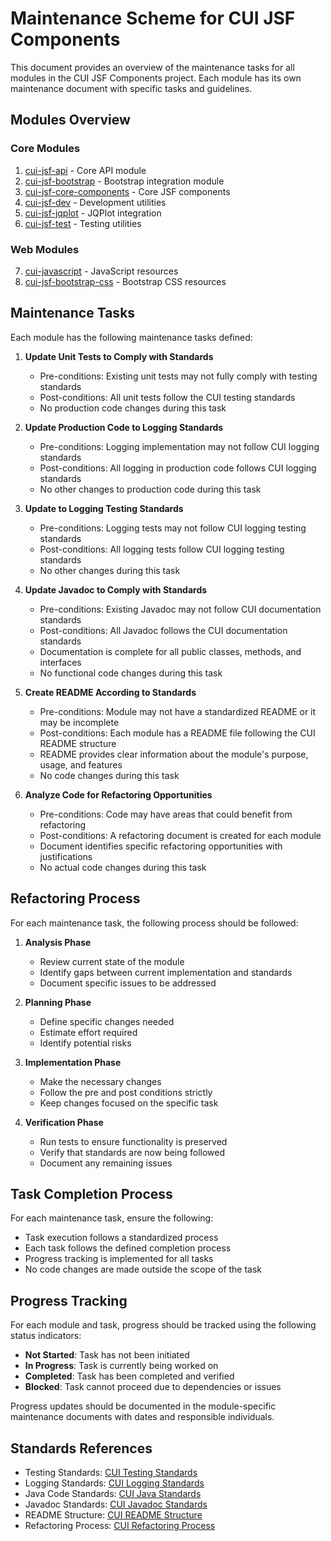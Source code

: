# Maintenance Scheme for CUI JSF Components

This document provides an overview of the maintenance tasks for all modules in the CUI JSF Components project. Each module has its own maintenance document with specific tasks and guidelines.

## Modules Overview

### Core Modules
1. [cui-jsf-api](modules/cui-jsf-api/maintenance.md) - Core API module
2. [cui-jsf-bootstrap](modules/cui-jsf-bootstrap/maintenance.md) - Bootstrap integration module
3. [cui-jsf-core-components](modules/cui-jsf-core-components/maintenance.md) - Core JSF components
4. [cui-jsf-dev](modules/cui-jsf-dev/maintenance.md) - Development utilities
5. [cui-jsf-jqplot](modules/cui-jsf-jqplot/maintenance.md) - JQPlot integration
6. [cui-jsf-test](modules/cui-jsf-test/maintenance.md) - Testing utilities

### Web Modules
7. [cui-javascript](web-modules/cui-javascript/maintenance.md) - JavaScript resources
8. [cui-jsf-bootstrap-css](web-modules/cui-jsf-bootstrap-css/maintenance.md) - Bootstrap CSS resources

## Maintenance Tasks

Each module has the following maintenance tasks defined:

1. **Update Unit Tests to Comply with Standards**
   - Pre-conditions: Existing unit tests may not fully comply with testing standards
   - Post-conditions: All unit tests follow the CUI testing standards
   - No production code changes during this task

2. **Update Production Code to Logging Standards**
   - Pre-conditions: Logging implementation may not follow CUI logging standards
   - Post-conditions: All logging in production code follows CUI logging standards
   - No other changes to production code during this task

3. **Update to Logging Testing Standards**
   - Pre-conditions: Logging tests may not follow CUI logging testing standards
   - Post-conditions: All logging tests follow CUI logging testing standards
   - No other changes during this task

4. **Update Javadoc to Comply with Standards**
   - Pre-conditions: Existing Javadoc may not follow CUI documentation standards
   - Post-conditions: All Javadoc follows the CUI documentation standards
   - Documentation is complete for all public classes, methods, and interfaces
   - No functional code changes during this task

5. **Create README According to Standards**
   - Pre-conditions: Module may not have a standardized README or it may be incomplete
   - Post-conditions: Each module has a README file following the CUI README structure
   - README provides clear information about the module's purpose, usage, and features
   - No code changes during this task

6. **Analyze Code for Refactoring Opportunities**
   - Pre-conditions: Code may have areas that could benefit from refactoring
   - Post-conditions: A refactoring document is created for each module
   - Document identifies specific refactoring opportunities with justifications
   - No actual code changes during this task

## Refactoring Process

For each maintenance task, the following process should be followed:

1. **Analysis Phase**
   - Review current state of the module
   - Identify gaps between current implementation and standards
   - Document specific issues to be addressed

2. **Planning Phase**
   - Define specific changes needed
   - Estimate effort required
   - Identify potential risks

3. **Implementation Phase**
   - Make the necessary changes
   - Follow the pre and post conditions strictly
   - Keep changes focused on the specific task

4. **Verification Phase**
   - Run tests to ensure functionality is preserved
   - Verify that standards are now being followed
   - Document any remaining issues

## Task Completion Process

For each maintenance task, ensure the following:
   - Task execution follows a standardized process
   - Each task follows the defined completion process
   - Progress tracking is implemented for all tasks
   - No code changes are made outside the scope of the task

## Progress Tracking

For each module and task, progress should be tracked using the following status indicators:

- **Not Started**: Task has not been initiated
- **In Progress**: Task is currently being worked on
- **Completed**: Task has been completed and verified
- **Blocked**: Task cannot proceed due to dependencies or issues

Progress updates should be documented in the module-specific maintenance documents with dates and responsible individuals.

## Standards References

- Testing Standards: [CUI Testing Standards](https://github.com/cuioss/cui-llm-rules/tree/main/standards/testing)
- Logging Standards: [CUI Logging Standards](https://github.com/cuioss/cui-llm-rules/tree/main/standards/logging)
- Java Code Standards: [CUI Java Standards](https://github.com/cuioss/cui-llm-rules/tree/main/standards/java)
- Javadoc Standards: [CUI Javadoc Standards](https://github.com/cuioss/cui-llm-rules/tree/main/standards/documentation/javadoc-standards.adoc)
- README Structure: [CUI README Structure](https://github.com/cuioss/cui-llm-rules/tree/main/standards/documentation/readme-structure.adoc)
- Refactoring Process: [CUI Refactoring Process](https://github.com/cuioss/cui-llm-rules/tree/main/standards/process/refactoring_process.adoc)
